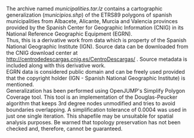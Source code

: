 The archive named *municipalities.tar.lz* contains a cartographic generalization (*municipios.shp*) of the ETRS89 polygons of spanish municipalities from Albacete, Alicante, Murcia and Valencia provinces provided by the Spanish Center for Geographic Information (CNIG) in its National Reference Geographic Equipment (EGRN).  
Thus, this is a derivative work from data which is property of the Spanish National Geographic Institute (IGN). Source data can be downloaded from the CNIG download center at http://centrodedescargas.cnig.es/CentroDescargas/ . Source metadata is included along with this derivative work.  
EGRN data is considered public domain and can be freely used provided that the copyright holder (IGN - Spanish National Geographic Institute) is mentioned.  
Generalization has been performed using OpenJUMP's Simplify Polygon Coverage tool. This tool is an implementation of the Douglas-Peucker algorithm that keeps 3rd degree nodes unmodified and tries to avoid boundaries overlapping. A simplification tolerance of 0.0004 was used in just one single iteration. This shapefile may be unsuitable for spatial analysis purposes. Be warned that topology preservation has not been checked and, therefore, cannot be guaranteed.  
